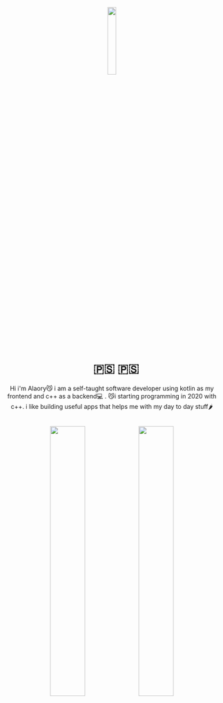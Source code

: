 <div align="center">
<img  width="20%" src="./ProfileGif.gif"/>

</br>


# ‎‎‏‏‎ ‎‏‏‎ ‎‏‏‎ ‎🇵🇸 🇵🇸


Hi i'm Alaory😼 i am a self-taught software developer using kotlin as my frontend and c++ as a backend💻 .
😼i starting programming in 2020 with c++. i like building useful apps that helps me with my day to day stuff🌶️

</br>



<img  width="40%" src="https://github-readme-stats.vercel.app/api?username=Alaory&show_icons=true&theme=radical"/>
<img  width="40%" src="https://github-readme-stats.vercel.app/api/top-langs/?username=alaory&hide=c&layout=compact"/>

</div>
